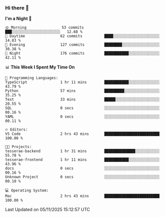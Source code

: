 ### Hi there 👋

<!--
**ALiersEL/ALiersEL** is a ✨ _special_ ✨ repository because its `README.md` (this file) appears on your GitHub profile.

Here are some ideas to get you started:

- 🔭 I’m currently working on ...
- 🌱 I’m currently learning ...
- 👯 I’m looking to collaborate on ...
- 🤔 I’m looking for help with ...
- 💬 Ask me about ...
- 📫 How to reach me: ...
- 😄 Pronouns: ...
- ⚡ Fun fact: ...
-->

<!--START_SECTION:waka-->
**I'm a Night 🦉** 

```text
🌞 Morning                53 commits          ███░░░░░░░░░░░░░░░░░░░░░░   12.68 % 
🌆 Daytime                62 commits          ████░░░░░░░░░░░░░░░░░░░░░   14.83 % 
🌃 Evening                127 commits         ████████░░░░░░░░░░░░░░░░░   30.38 % 
🌙 Night                  176 commits         ███████████░░░░░░░░░░░░░░   42.11 % 
```


📊 **This Week I Spent My Time On** 

```text
💬 Programming Languages: 
TypeScript               1 hr 11 mins        ███████████░░░░░░░░░░░░░░   43.79 % 
Python                   57 mins             █████████░░░░░░░░░░░░░░░░   35.25 % 
Text                     33 mins             █████░░░░░░░░░░░░░░░░░░░░   20.55 % 
SQL                      0 secs              ░░░░░░░░░░░░░░░░░░░░░░░░░   00.16 % 
YAML                     0 secs              ░░░░░░░░░░░░░░░░░░░░░░░░░   00.11 % 

🔥 Editors: 
VS Code                  2 hrs 43 mins       █████████████████████████   100.00 % 

🐱‍💻 Projects: 
tesserae-backend         1 hr 31 mins        ██████████████░░░░░░░░░░░   55.78 % 
tesserae-frontend        1 hr 11 mins        ███████████░░░░░░░░░░░░░░   43.96 % 
docs                     0 secs              ░░░░░░░░░░░░░░░░░░░░░░░░░   00.16 % 
Unknown Project          0 secs              ░░░░░░░░░░░░░░░░░░░░░░░░░   00.10 % 

💻 Operating System: 
Mac                      2 hrs 43 mins       █████████████████████████   100.00 % 
```


 Last Updated on 05/11/2025 15:12:57 UTC
<!--END_SECTION:waka-->
